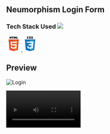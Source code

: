 ## Neumorphism Login Form

<h3> Tech Stack Used <img src = "https://media2.giphy.com/media/QssGEmpkyEOhBCb7e1/giphy.gif?cid=ecf05e47a0n3gi1bfqntqmob8g9aid1oyj2wr3ds3mg700bl&rid=giphy.gif" width = 32px> </h3>
<p align="left"> <a href="https://www.w3.org/html/" target="_blank"> <img src="https://raw.githubusercontent.com/devicons/devicon/master/icons/html5/html5-original-wordmark.svg" alt="html5" width="40" height="40"/> </a> <a href="https://www.w3schools.com/css/" target="_blank"> <img src="https://raw.githubusercontent.com/devicons/devicon/master/icons/css3/css3-original-wordmark.svg" alt="css3" width="40" height="40"/> </a>   </p>

## Preview 
![Login](https://user-images.githubusercontent.com/72568715/158074937-97e664bf-fd22-40d8-87b4-6fcb8e7da2df.PNG)

<video src="https://user-images.githubusercontent.com/72568715/158075071-f1d90f3b-0b55-4689-b6ff-286d78c476c8.mp4" width="200" />

